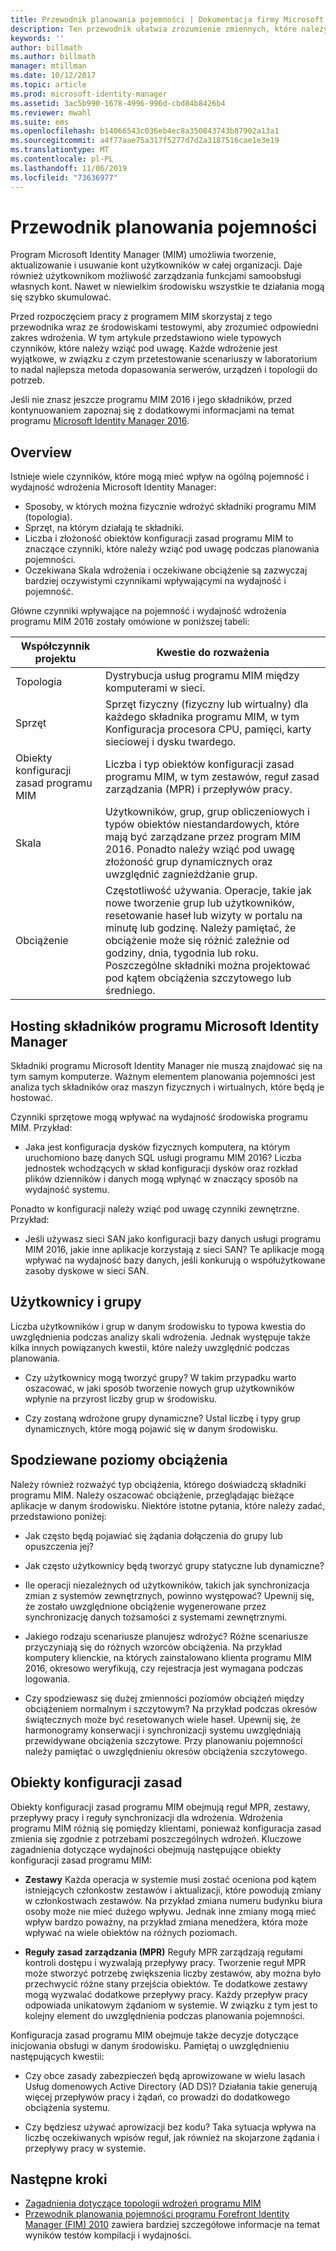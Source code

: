 ```yaml
---
title: Przewodnik planowania pojemności | Dokumentacja firmy Microsoft
description: Ten przewodnik ułatwia zrozumienie zmiennych, które należy wziąć pod uwagę przed wdrożeniem programu MIM 2016, w tym poziomów obciążeń i decyzji dotyczących zasad.
keywords: ''
author: billmath
ms.author: billmath
manager: mtillman
ms.date: 10/12/2017
ms.topic: article
ms.prod: microsoft-identity-manager
ms.assetid: 3ac5b990-1678-4996-996d-cbd84b8426b4
ms.reviewer: mwahl
ms.suite: ems
ms.openlocfilehash: b14066543c036eb4ec8a350843743b87902a13a1
ms.sourcegitcommit: a4f77aae75a317f5277d7d2a3187516cae1e3e19
ms.translationtype: MT
ms.contentlocale: pl-PL
ms.lasthandoff: 11/06/2019
ms.locfileid: "73636977"
---
```

# <a name="capacity-planning-guide"></a>Przewodnik planowania pojemności

Program Microsoft Identity Manager (MIM) umożliwia tworzenie, aktualizowanie i usuwanie kont użytkowników w całej organizacji. Daje również użytkownikom możliwość zarządzania funkcjami samoobsługi własnych kont. Nawet w niewielkim środowisku wszystkie te działania mogą się szybko skumulować.

Przed rozpoczęciem pracy z programem MIM skorzystaj z tego przewodnika wraz ze środowiskami testowymi, aby zrozumieć odpowiedni zakres wdrożenia. W tym artykule przedstawiono wiele typowych czynników, które należy wziąć pod uwagę. Każde wdrożenie jest wyjątkowe, w związku z czym przetestowanie scenariuszy w laboratorium to nadal najlepsza metoda dopasowania serwerów, urządzeń i topologii do potrzeb.

Jeśli nie znasz jeszcze programu MIM 2016 i jego składników, przed kontynuowaniem zapoznaj się z dodatkowymi informacjami na temat programu [Microsoft Identity Manager 2016](microsoft-identity-manager-2016.md).

## <a name="overview"></a>Overview

Istnieje wiele czynników, które mogą mieć wpływ na ogólną pojemność i wydajność wdrożenia Microsoft Identity Manager:

- Sposoby, w których można fizycznie wdrożyć składniki programu MIM (topologia).
- Sprzęt, na którym działają te składniki.
- Liczba i złożoność obiektów konfiguracji zasad programu MIM to znaczące czynniki, które należy wziąć pod uwagę podczas planowania pojemności.
- Oczekiwana Skala wdrożenia i oczekiwane obciążenie są zazwyczaj bardziej oczywistymi czynnikami wpływającymi na wydajność i pojemność.

Główne czynniki wpływające na pojemność i wydajność wdrożenia programu MIM 2016 zostały omówione w poniższej tabeli:

| Współczynnik projektu | Kwestie do rozważenia |
| ------------- | -------------- |
| Topologia | Dystrybucja usług programu MIM między komputerami w sieci. |
| Sprzęt | Sprzęt fizyczny (fizyczny lub wirtualny) dla każdego składnika programu MIM, w tym Konfiguracja procesora CPU, pamięci, karty sieciowej i dysku twardego. |
| Obiekty konfiguracji zasad programu MIM | Liczba i typ obiektów konfiguracji zasad programu MIM, w tym zestawów, reguł zasad zarządzania (MPR) i przepływów pracy. |
| Skala | Użytkowników, grup, grup obliczeniowych i typów obiektów niestandardowych, które mają być zarządzane przez program MIM 2016. Ponadto należy wziąć pod uwagę złożoność grup dynamicznych oraz uwzględnić zagnieżdżanie grup. |
| Obciążenie | Częstotliwość używania. Operacje, takie jak nowe tworzenie grup lub użytkowników, resetowanie haseł lub wizyty w portalu na minutę lub godzinę. Należy pamiętać, że obciążenie może się różnić zależnie od godziny, dnia, tygodnia lub roku. Poszczególne składniki można projektować pod kątem obciążenia szczytowego lub średniego. |

## <a name="hosting-microsoft-identity-manager-components"></a>Hosting składników programu Microsoft Identity Manager

Składniki programu Microsoft Identity Manager nie muszą znajdować się na tym samym komputerze. Ważnym elementem planowania pojemności jest analiza tych składników oraz maszyn fizycznych i wirtualnych, które będą je hostować.

Czynniki sprzętowe mogą wpływać na wydajność środowiska programu MIM. Przykład:

- Jaka jest konfiguracja dysków fizycznych komputera, na którym uruchomiono bazę danych SQL usługi programu MIM 2016? Liczba jednostek wchodzących w skład konfiguracji dysków oraz rozkład plików dzienników i danych mogą wpłynąć w znaczący sposób na wydajność systemu.

Ponadto w konfiguracji należy wziąć pod uwagę czynniki zewnętrzne. Przykład:

- Jeśli używasz sieci SAN jako konfiguracji bazy danych usługi programu MIM 2016, jakie inne aplikacje korzystają z sieci SAN? Te aplikacje mogą wpływać na wydajność bazy danych, jeśli konkurują o współużytkowane zasoby dyskowe w sieci SAN.

## <a name="users-and-groups"></a>Użytkownicy i grupy

Liczba użytkowników i grup w danym środowisku to typowa kwestia do uwzględnienia podczas analizy skali wdrożenia. Jednak występuje także kilka innych powiązanych kwestii, które należy uwzględnić podczas planowania.

- Czy użytkownicy mogą tworzyć grupy? W takim przypadku warto oszacować, w jaki sposób tworzenie nowych grup użytkowników wpłynie na przyrost liczby grup w środowisku.

- Czy zostaną wdrożone grupy dynamiczne? Ustal liczbę i typy grup dynamicznych, które mogą pojawić się w danym środowisku.

## <a name="expected-load-levels"></a>Spodziewane poziomy obciążenia

Należy również rozważyć typ obciążenia, którego doświadczą składniki programu MIM. Należy oszacować obciążenie, przeglądając bieżące aplikacje w danym środowisku. Niektóre istotne pytania, które należy zadać, przedstawiono poniżej:

- Jak często będą pojawiać się żądania dołączenia do grupy lub opuszczenia jej?

- Jak często użytkownicy będą tworzyć grupy statyczne lub dynamiczne?

- Ile operacji niezależnych od użytkowników, takich jak synchronizacja zmian z systemów zewnętrznych, powinno występować? Upewnij się, że zostało uwzględnione obciążenie wygenerowane przez synchronizację danych tożsamości z systemami zewnętrznymi.

- Jakiego rodzaju scenariusze planujesz wdrożyć? Różne scenariusze przyczyniają się do różnych wzorców obciążenia. Na przykład komputery klienckie, na których zainstalowano klienta programu MIM 2016, okresowo weryfikują, czy rejestracja jest wymagana podczas logowania.

- Czy spodziewasz się dużej zmienności poziomów obciążeń między obciążeniem normalnym i szczytowym? Na przykład podczas okresów świątecznych może być resetowanych wiele haseł. Upewnij się, że harmonogramy konserwacji i synchronizacji systemu uwzględniają przewidywane obciążenia szczytowe. Przy planowaniu pojemności należy pamiętać o uwzględnieniu okresów obciążenia szczytowego.

## <a name="policy-configuration-objects"></a>Obiekty konfiguracji zasad

Obiekty konfiguracji zasad programu MIM obejmują reguł MPR, zestawy, przepływy pracy i reguły synchronizacji dla wdrożenia. Wdrożenia programu MIM różnią się pomiędzy klientami, ponieważ konfiguracja zasad zmienia się zgodnie z potrzebami poszczególnych wdrożeń. Kluczowe zagadnienia dotyczące wydajności obejmują następujące obiekty konfiguracji zasad programu MIM:

- **Zestawy** Każda operacja w systemie musi zostać oceniona pod kątem istniejących członkostw zestawów i aktualizacji, które powodują zmiany w członkostwach zestawów. Na przykład zmiana numeru budynku biura osoby może nie mieć dużego wpływu. Jednak inne zmiany mogą mieć wpływ bardzo poważny, na przykład zmiana menedżera, która może wpływać na wiele obiektów na różnych poziomach.

- **Reguły zasad zarządzania (MPR)** Reguły MPR zarządzają regułami kontroli dostępu i wyzwalają przepływy pracy. Tworzenie reguł MPR może stworzyć potrzebę zwiększenia liczby zestawów, aby można było przechwycić różne stany przejścia obiektów. Te dodatkowe zestawy mogą wyzwalać dodatkowe przepływy pracy. Każdy przepływ pracy odpowiada unikatowym żądaniom w systemie. W związku z tym jest to kolejny element do uwzględnienia podczas planowania pojemności.

Konfiguracja zasad programu MIM obejmuje także decyzje dotyczące inicjowania obsługi w danym środowisku. Pamiętaj o uwzględnieniu następujących kwestii:

- Czy obce zasady zabezpieczeń będą aprowizowane w wielu lasach Usług domenowych Active Directory (AD DS)? Działania takie generują więcej przepływów pracy i żądań, co prowadzi do dodatkowego obciążenia systemu.

- Czy będziesz używać aprowizacji bez kodu? Taka sytuacja wpływa na liczbę oczekiwanych wpisów reguł, jak również na skojarzone żądania i przepływy pracy w systemie.

## <a name="next-steps"></a>Następne kroki

- [Zagadnienia dotyczące topologii wdrożeń programu MIM](topology-considerations.md)
- [Przewodnik planowania pojemności programu Forefront Identity Manager (FIM) 2010](https://www.microsoft.com/en-us/download/details.aspx?id=7437) zawiera bardziej szczegółowe informacje na temat wyników testów kompilacji i wydajności.
